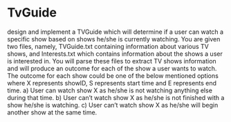 # TvGuide
design and implement a TVGuide which will determine if a user can watch a specific show based on shows he/she is currently watching. You are given two files, namely, TVGuide.txt containing information about various TV shows, and Interests.txt which contains information about the shows a user is interested in. You will parse these files to extract TV shows information and will produce an outcome for each of the show a user wants to watch. The outcome for each show could be one of the below mentioned options where X represents showID, S represents start time and E represents end time.
a) User can watch show X as he/she is not watching anything else during that time.
b) User can’t watch show X as he/she is not finished with a show he/she is watching.
c) User can’t watch show X as he/she will begin another show at the same time.

